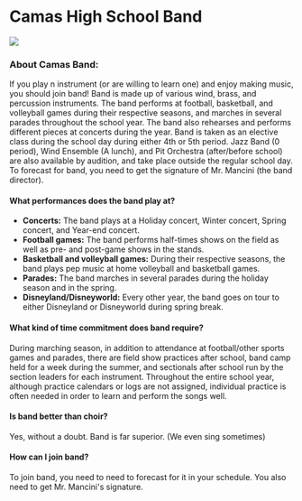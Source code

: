 <link rel="stylesheet" type="text/css" href="main.css"/>

# Camas High School Band

<img src="http://staff.camas.wednet.edu/blogs/chsband/files/2013/11/cropped-camasfball1-5909.jpg">

### About Camas Band:
If you play n instrument (or are willing to learn one) and enjoy making music, you should join band! Band is made up of various wind, brass, and percussion instruments. The band performs at football, basketball, and volleyball games during their respective seasons, and marches in several parades throughout the school year. The band also rehearses and performs different pieces at concerts during the year. Band is taken as an elective class during the school day during either 4th or 5th period. Jazz Band (0 period), Wind Ensemble (A lunch), and Pit Orchestra (after/before school) are also available by audition, and take place outside the regular school day. To forecast for band, you need to get the signature of Mr. Mancini (the band director). 


#### What performances does the band play at?
- **Concerts:** The band plays at a Holiday concert, Winter concert, Spring concert, and Year-end concert.
- **Football games:** The band performs half-times shows on the field as well as pre- and post-game shows in the stands.
- **Basketball and volleyball games:** During their respective seasons, the band plays pep music at home volleyball and basketball games.
- **Parades:** The band marches in several parades during the holiday season and in the spring. 
- **Disneyland/Disneyworld:** Every other year, the band goes on tour to either Disneyland or Disneyworld during spring break.

#### What kind of time commitment does band require?
During marching season, in addition to attendance at football/other sports games and parades, there are field show practices after school, band camp held for a week during the summer, and sectionals after school run by the section leaders for each instrument. Throughout the entire school year, although practice calendars or logs are not assigned, individual practice is often needed in order to learn and perform the songs well. 

#### Is band better than choir?
Yes, without a doubt. Band is far superior. (We even sing sometimes)

#### How can I join band?
To join band, you need to need to forecast for it in your schedule. You also need to get Mr. Mancini's signature.
